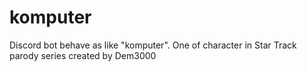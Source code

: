 # komputer
Discord bot behave as like "komputer". One of character in Star Track parody series created by Dem3000
